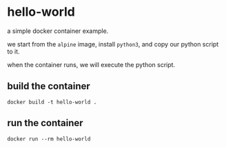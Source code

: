 # hello-world

a simple docker container example.

we start from the `alpine` image, install `python3`, and copy our python script to it.

when the container runs, we will execute the python script.

## build the container

`docker build -t hello-world .`

## run the container

`docker run --rm hello-world`

